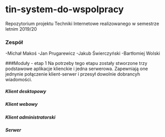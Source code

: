 # tin-system-do-wspolpracy
Repozytorium projektu Techniki Internetowe realizowanego w semestrze letnim 2019/20

### Zespół
-Michał Makoś
-Jan Prugarewicz
-Jakub Świerczyński
-Bartłomiej Wolski

###Moduły - etap 1
Na potrzeby tego etapu zostały stworzone trzy podstawowe aplikacje klienckie i jedna serwerowa. Zapewniają one jednynie połączenie klient-serwer i przesył dowolnie dobrancyh wiadomości.


##### Klient desktopowy


##### Klient webowy 

##### Klient administratorski

##### Serwer





